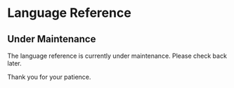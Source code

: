 # Language Reference

## Under Maintenance 

The language reference is currently under maintenance. Please check back later. 

Thank you for your patience.
